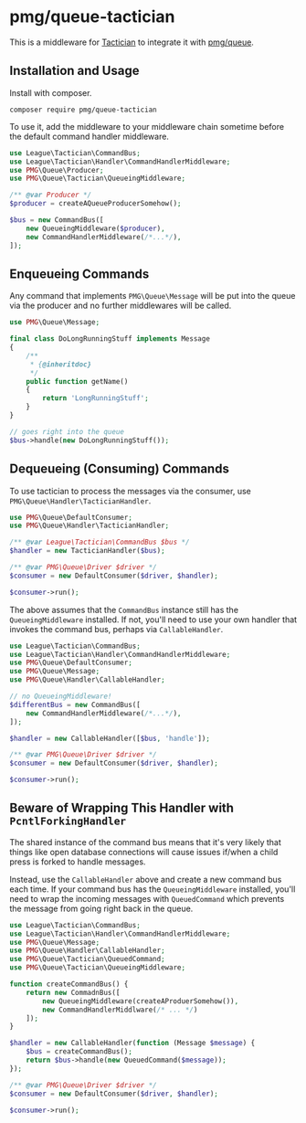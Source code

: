 # pmg/queue-tactician

This is a middleware for [Tactician](http://tactician.thephpleague.com/) to
integrate it with [pmg/queue](https://github.com/AgencyPMG/Queue).

## Installation and Usage

Install with composer.

```
composer require pmg/queue-tactician
```

To use it, add the middleware to your middleware chain sometime before the
default command handler middleware.

```php
use League\Tactician\CommandBus;
use League\Tactician\Handler\CommandHandlerMiddleware;
use PMG\Queue\Producer;
use PMG\Queue\Tactician\QueueingMiddleware;

/** @var Producer */
$producer = createAQueueProducerSomehow();

$bus = new CommandBus([
    new QueueingMiddleware($producer),
    new CommandHandlerMiddleware(/*...*/),
]);
```

## Enqueueing Commands

Any command that implements `PMG\Queue\Message` will be put into the queue via
the producer and no further middlewares will be called.

```php
use PMG\Queue\Message;

final class DoLongRunningStuff implements Message
{
    /**
     * {@inheritdoc}
     */
    public function getName()
    {
        return 'LongRunningStuff';
    }
}

// goes right into the queue
$bus->handle(new DoLongRunningStuff());
```

## Dequeueing (Consuming) Commands


To use tactician to process the messages via the consumer, use
`PMG\Queue\Handler\TacticianHandler`.

```php
use PMG\Queue\DefaultConsumer;
use PMG\Queue\Handler\TacticianHandler;

/** @var League\Tactician\CommandBus $bus */
$handler = new TacticianHandler($bus);

/** @var PMG\Queue\Driver $driver */
$consumer = new DefaultConsumer($driver, $handler);

$consumer->run();
```

The above assumes that the `CommandBus` instance still has the
`QueueingMiddleware` installed. If not, you'll need to use your own handler that
invokes the command bus, perhaps via `CallableHandler`.

```php
use League\Tactician\CommandBus;
use League\Tactician\Handler\CommandHandlerMiddleware;
use PMG\Queue\DefaultConsumer;
use PMG\Queue\Message;
use PMG\Queue\Handler\CallableHandler;

// no QueueingMiddleware!
$differentBus = new CommandBus([
    new CommandHandlerMiddleware(/*...*/),
]);

$handler = new CallableHandler([$bus, 'handle']);

/** @var PMG\Queue\Driver $driver */
$consumer = new DefaultConsumer($driver, $handler);

$consumer->run();
```

## Beware of Wrapping This Handler with `PcntlForkingHandler`

The shared instance of the command bus means that it's very likely that things
like open database connections will cause issues if/when a child press is forked
to handle messages.

Instead, use the `CallableHandler` above and create a new command bus each time.
If your command bus has the `QueueingMiddleware` installed, you'll need to wrap
the incoming messages with `QueuedCommand` which prevents the message from going
right back in the queue.

```php
use League\Tactician\CommandBus;
use League\Tactician\Handler\CommandHandlerMiddleware;
use PMG\Queue\Message;
use PMG\Queue\Handler\CallableHandler;
use PMG\Queue\Tactician\QueuedCommand;
use PMG\Queue\Tactician\QueueingMiddleware;

function createCommandBus() {
    return new CommadnBus([
        new QueueingMiddleware(createAProduerSomehow()),
        new CommandHandlerMiddlware(/* ... */)
    ]);
}

$handler = new CallableHandler(function (Message $message) {
    $bus = createCommandBus();
    return $bus->handle(new QueuedCommand($message));
});

/** @var PMG\Queue\Driver $driver */
$consumer = new DefaultConsumer($driver, $handler);

$consumer->run();
```
